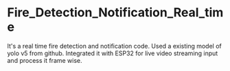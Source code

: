 # Fire_Detection_Notification_Real_time
It's a real time fire detection and notification code. Used a existing model of yolo v5 from github. Integrated it with ESP32 for live video streaming input and process it frame wise. 
